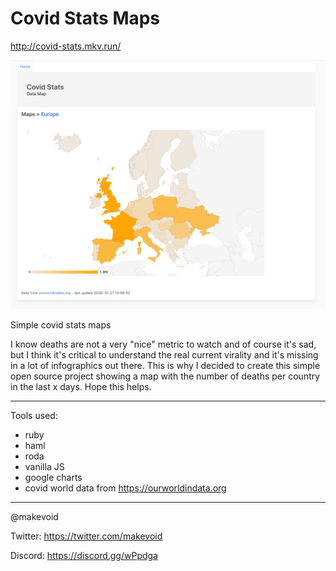 # Covid Stats Maps

http://covid-stats.mkv.run/

[ ![](https://github.com/makevoid/covid_stats/blob/master/tmp/screenshots/v0.png?raw=true) ](http://covid-stats.mkv.run)


Simple covid stats maps

I know deaths are not a very "nice" metric to watch and of course it's sad, but I think it's critical to understand the real current virality and it's missing in a lot of infographics out there. This is why I decided to create this simple open source project showing a map with the number of deaths per country in the last x days. Hope this helps.


---

Tools used:

- ruby
- haml
- roda
- vanilla JS
- google charts
- covid world data from https://ourworldindata.org


---


@makevoid


Twitter: https://twitter.com/makevoid

Discord: https://discord.gg/wPpdga
